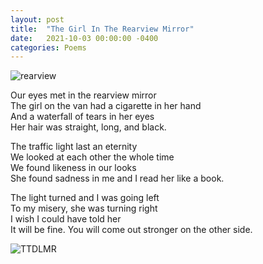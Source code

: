 ```yaml
---
layout: post
title:  "The Girl In The Rearview Mirror"
date:   2021-10-03 00:00:00 -0400
categories: Poems
---
```



![rearview](https://thumbs.dreamstime.com/t/reflection-lovely-woman-car-rear-view-mirror-charming-blond-female-driver-amazing-blue-eyes-driving-vehicle-96937530.jpg)

Our eyes met in the rearview mirror  <br>
The girl on the van had a cigarette in her hand <br>
And a waterfall of  tears in her eyes <br>
Her hair was straight, long, and black. <br>

The traffic light last an eternity  <br>
We looked at each other the whole time <br>
We found likeness in our looks <br>
She found sadness in me and I read her like a book. <br>

The light turned and I was going left <br>
To my misery, she was turning right <br>
I wish I could have told her <br>
It will be fine. You will come out stronger on the other side. <br>

![TTDLMR](https://robertalberto.com/ttdlmr.png)
